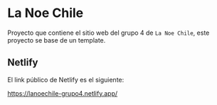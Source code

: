 # La Noe Chile

Proyecto que contiene el sitio web del grupo 4 de `La Noe Chile`, este proyecto se base de un template.

## Netlify

El link público de Netlify es el siguiente:

https://lanoechile-grupo4.netlify.app/